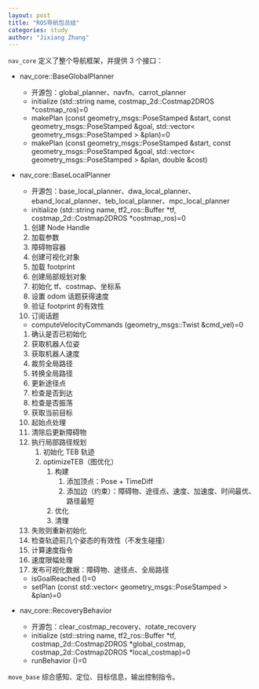 ```yaml
---
layout: post
title: "ROS导航包总结"
categories: study
author: "Jixiang Zhang"
---
```


`nav_core` 定义了整个导航框架，并提供 3 个接口：

- nav_core::BaseGlobalPlanner
  - 开源包：global_planner、navfn、carrot_planner
  - initialize (std::string name, costmap_2d::Costmap2DROS *costmap_ros)=0
  - makePlan (const geometry_msgs::PoseStamped &start, const geometry_msgs::PoseStamped &goal, std::vector< geometry_msgs::PoseStamped > &plan)=0
  - makePlan (const geometry_msgs::PoseStamped &start, const geometry_msgs::PoseStamped &goal, std::vector< geometry_msgs::PoseStamped > &plan, double &cost)
- nav_core::BaseLocalPlanner
  - 开源包：base_local_planner、dwa_local_planner、eband_local_planner、teb_local_planner、mpc_local_planner
  - initialize (std::string name, tf2_ros::Buffer *tf, costmap_2d::Costmap2DROS *costmap_ros)=0

  1. 创建 Node Handle
  2. 加载参数
  3. 障碍物容器
  4. 创建可视化对象
  5. 加载 footprint
  6. 创建局部规划对象
  7. 初始化 tf、costmap、坐标系
  8. 设置 odom 话题获得速度
  9. 验证 footprint 的有效性
  10. 订阅话题

  - computeVelocityCommands (geometry_msgs::Twist &cmd_vel)=0

  1. 确认是否已初始化
  2. 获取机器人位姿
  3. 获取机器人速度
  4. 裁剪全局路径
  5. 转换全局路径
  6. 更新途径点
  7. 检查是否到达
  8. 检查是否振荡
  9. 获取当前目标
  10. 起始点处理
  11. 清除后更新障碍物
  12. 执行局部路径规划
      1.  初始化 TEB 轨迹
      2.  optimizeTEB（图优化）
          1.  构建
              1.  添加顶点：Pose + TimeDiff
              2.  添加边（约束）：障碍物、途径点、速度、加速度、时间最优、路径最短
          2.  优化
          3.  清理
  13. 失败则重新初始化
  14. 检查轨迹前几个姿态的有效性（不发生碰撞）
  15. 计算速度指令
  16. 速度限幅处理
  17. 发布可视化数据：障碍物、途径点、全局路径

  - isGoalReached ()=0
  - setPlan (const std::vector< geometry_msgs::PoseStamped > &plan)=0
- nav_core::RecoveryBehavior
  - 开源包：clear_costmap_recovery、rotate_recovery
  - initialize (std::string name, tf2_ros::Buffer *tf, costmap_2d::Costmap2DROS *global_costmap, costmap_2d::Costmap2DROS *local_costmap)=0
  - runBehavior ()=0



`move_base` 综合感知、定位、目标信息，输出控制指令。